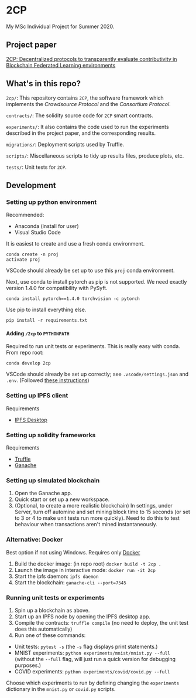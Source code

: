 # 2CP

My MSc Individual Project for Summer 2020.

## Project paper
[2CP: Decentralized protocols to transparently evaluate contributivity in Blockchain Federated Learning environments](https://www.overleaf.com/project/5e7f295512360300014df284)

## What's in this repo?

`2cp/`: This repository contains `2CP`, the software framework which implements the _Crowdsource Protocol_ and the _Consortium Protocol_.

`contracts/`: The solidity source code for `2CP` smart contracts.

`experiments/`: It also contains the code used to run the experiments described in the project paper, and the corresponding results.

`migrations/`: Deployment scripts used by Truffle.

`scripts/`: Miscellaneous scripts to tidy up results files, produce plots, etc.

`tests/`: Unit tests for `2CP`.

## Development

### Setting up python environment

Recommended:
- Anaconda (install for user)
- Visual Studio Code

It is easiest to create and use a fresh conda environment.
```
conda create -n proj
activate proj
```
VSCode should already be set up to use this `proj` conda environment.

Next, use conda to install pytorch as pip is not supported.
We need exactly version 1.4.0 for compatibility with PySyft.
```
conda install pytorch==1.4.0 torchvision -c pytorch
```

Use pip to install everything else.
```
pip install -r requirements.txt
```

#### Adding `/2cp` to `PYTHONPATH`

Required to run unit tests or experiments. This is really easy with conda. From repo root:

```
conda develop 2cp
```

VSCode should already be set up correctly; see `.vscode/settings.json` and `.env`. (Followed [these instructions](https://binx.io/blog/2020/03/05/setting-python-source-folders-vscode/))

### Setting up IPFS client
Requirements
- [IPFS Desktop](https://github.com/ipfs-shipyard/ipfs-desktop)

### Setting up solidity frameworks
Requirements
- [Truffle](https://www.trufflesuite.com/truffle)
- [Ganache](https://www.trufflesuite.com/ganache)

### Setting up simulated blockchain
1. Open the Ganache app.
2. Quick start or set up a new workspace.
3. (Optional, to create a more realistic blockchain) In settings, under Server, turn off automine and set mining block time to 15 seconds (or set to 3 or 4 to make unit tests run more quickly). Need to do this to test behaviour when transactions aren't mined instantaneously.

### Alternative: Docker

Best option if not using Windows. Requires only [Docker](https://www.docker.com/get-started)

1. Build the docker image: (in repo root) `docker build -t 2cp .`
2. Launch the image in interactive mode: `docker run -it 2cp` 
3. Start the ipfs daemon: `ipfs daemon`
4. Start the blockchain: `ganache-cli --port=7545`

### Running unit tests or experiments
1. Spin up a blockchain as above.
2. Start up an IPFS node by opening the IPFS desktop app.
3. Compile the contracts: `truffle compile` (no need to deploy, the unit test does this automatically)
4. Run one of these commands:
  - Unit tests: `pytest -s` (the `-s` flag displays print statements.)
  - MNIST experiments: `python experiments/mnist/mnist.py --full` (without the `--full` flag, will just run a quick version for debugging purposes.) 
  - COVID experiments: `python experiments/covid/covid.py --full`

Choose which experiments to run by defining changing the `experiments` dictionary in the `mnist.py` or `covid.py` scripts.
